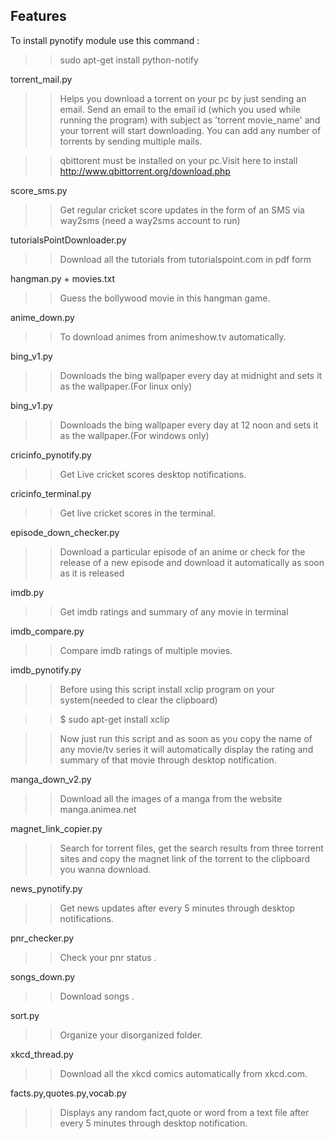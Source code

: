 ## Features

To install pynotify module use this command :

>> sudo apt-get install python-notify

torrent_mail.py

>> Helps you download a torrent on your pc by just sending an email. Send an email to the email id (which you used while running the program) with subject as 'torrent movie_name' and your torrent will start downloading. You can add any number of torrents by sending multiple mails.

>> qbittorent must be installed on your pc.Visit here to install http://www.qbittorrent.org/download.php

score_sms.py

>> Get regular cricket score updates in the form of an SMS via way2sms (need a way2sms account to run)

tutorialsPointDownloader.py

>> Download all the tutorials from tutorialspoint.com in pdf form

hangman.py + movies.txt

>> Guess the bollywood movie in this hangman game.

anime_down.py

>> To download animes from animeshow.tv automatically.

bing_v1.py

>> Downloads the bing wallpaper every day at midnight and sets it as the wallpaper.(For linux only)

bing_v1.py

>> Downloads the bing wallpaper every day at 12 noon and sets it as the wallpaper.(For windows only)

cricinfo_pynotify.py

>> Get Live cricket scores desktop notifications.

cricinfo_terminal.py

>> Get live cricket scores in the terminal.

episode_down_checker.py

>> Download a particular episode of an anime or check for the release of a new episode and download it automatically as soon as it is released

imdb.py

>> Get imdb ratings and summary of any movie in terminal

imdb_compare.py

>> Compare imdb ratings of multiple movies.

imdb_pynotify.py

>>Before using this script install xclip program on your system(needed to clear the clipboard)

>>$ sudo apt-get install xclip

>>Now just run this script and as soon as you copy the name of any movie/tv series it will automatically display the rating and summary of that movie through desktop notification.

manga_down_v2.py

>> Download all the images of a manga from the website manga.animea.net

magnet_link_copier.py

>> Search for torrent files, get the search results from three torrent sites and copy the magnet link of the torrent to the clipboard you wanna download.

news_pynotify.py

>> Get news updates after every 5 minutes through desktop notifications.

pnr_checker.py

>> Check your pnr status .

songs_down.py

>> Download songs .

sort.py

>> Organize your disorganized folder.

xkcd_thread.py

>> Download all the xkcd comics automatically from xkcd.com.

facts.py,quotes.py,vocab.py

>> Displays any random fact,quote or word from a text file after every 5 minutes through desktop notification.

<!--
## Sponser

<a href="https://oxylabs.io?utm_source=egoist&utm_medium=cpc&utm_campaign=egoist_github_sponsor&adgroupid=20220222">
<img width="400" alt="Oxylabs: Innovative Proxy Service to Gather Data at Scale" src="https://user-images.githubusercontent.com/8784712/155142247-17264699-1bc8-4b52-8236-8b9ef7b365e2.png" />
</a>
-->
